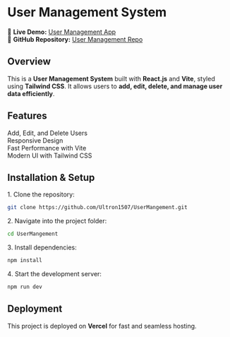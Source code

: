 # **User Management System**  

🚀 **Live Demo:** [User Management App](https://user-mangement-nab7.vercel.app/)  
📂 **GitHub Repository:** [User Management Repo](https://github.com/Ultron1507/UserMangement)  

## **Overview**  
This is a **User Management System** built with **React.js** and **Vite**, styled using **Tailwind CSS**. It allows users to **add, edit, delete, and manage user data efficiently**.  

## **Features** 
 Add, Edit, and Delete Users  
 Responsive Design  
 Fast Performance with Vite  
 Modern UI with Tailwind CSS  

## **Installation & Setup**  
1️. Clone the repository:  
   ```bash
   git clone https://github.com/Ultron1507/UserMangement.git
   ```  
2️. Navigate into the project folder:  
   ```bash
   cd UserMangement
   ```  
3️. Install dependencies:  
   ```bash
   npm install
   ```  
4️. Start the development server:  
   ```bash
   npm run dev
   ```  

## **Deployment**  
This project is deployed on **Vercel** for fast and seamless hosting.  

